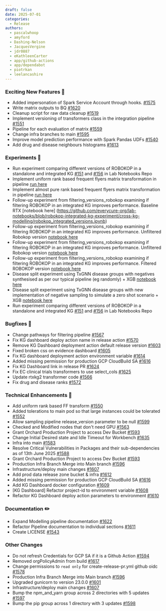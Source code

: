 ```yaml
---
draft: false
date: 2025-07-01
categories:
  - Release
authors:
  - pascalwhoop
  - amyford
  - Dashing-Nelson
  - JacquesVergine
  - jdr0887
  - eKathleenCarter
  - app/github-actions
  - app/dependabot
  - piotrkan
  - leelancashire
---
```


### Exciting New Features 🎉
- Added impersonation of Spark Service Account through hooks. [#1575](https://github.com/everycure-org/matrix/pull/1575)
- Write matrix outputs to BQ [#1620](https://github.com/everycure-org/matrix/pull/1620)
- Cleanup script for raw data cleanup [#1519](https://github.com/everycure-org/matrix/pull/1519)
- Implement versioning of transformers class in the integration pipeline [#1551](https://github.com/everycure-org/matrix/pull/1551)
- Pipeline for each evaluation of matrix [#1559](https://github.com/everycure-org/matrix/pull/1559)
- Change infra branches to main [#1595](https://github.com/everycure-org/matrix/pull/1595)
- Improve model prediction performance with Spark Pandas UDFs [#1540](https://github.com/everycure-org/matrix/pull/1540)
- Add drug and disease neighbours histograms [#1613](https://github.com/everycure-org/matrix/pull/1613)
### Experiments 🧪
- Run experiment comparing different versions of ROBOKOP in a standalone and integrated KG [#151](https://github.com/everycure-org/lab-notebooks/pull/151) and [#156](https://github.com/everycure-org/lab-notebooks/pull/156) in Lab Notebooks Repo
- Implement uniform rank based frequent flyers matrix transformation in pipeline [run here](gs://mtrx-us-central1-hub-dev-storage/kedro/data/tests/v0.4.5/runs/uniform-transformation/datasets/matrix_transformations/)
- Implement almost pure rank based frequent flyers matrix transformation in pipeline [run here](gs://mtrx-us-central1-hub-dev-storage/kedro/data/tests/v0.4.5/runs/uniform-transformation/datasets/matrix_transformations/)
- Follow-up experiment from filtering_versions_robokop examining if filtering ROBOKOP in an integrated KG improves performance. Baseline RTX [notebook here] (https://github.com/everycure-org/lab-notebooks/blob/robokop-integrated-kg-experiment/cross-kg-modelling/robokop_integrated_versions.ipynb)
- Follow-up experiment from filtering_versions_robokop examining if filtering ROBOKOP in an integrated KG improves performance. Unfiltered Robokop version [notebook here](https://github.com/everycure-org/lab-notebooks/blob/robokop-integrated-kg-experiment/cross-kg-modelling/robokop_integrated_versions.ipynb)
- Follow-up experiment from filtering_versions_robokop examining if filtering ROBOKOP in an integrated KG improves performance. Unfiltered Robokop version [notebook here](https://github.com/everycure-org/lab-notebooks/blob/robokop-integrated-kg-experiment/cross-kg-modelling/robokop_integrated_versions.ipynb)
- Follow-up experiment from filtering_versions_robokop examining if filtering ROBOKOP in an integrated KG improves performance. Filtered ROBOKOP version [notebook here](https://github.com/everycure-org/lab-notebooks/blob/robokop-integrated-kg-experiment/cross-kg-modelling/robokop_integrated_versions.ipynb)
- Disease split experiment using TxGNN disease groups with negatives synthesised as per our typical pipeline (eg randomly) + XGB [notebook here](https://github.com/everycure-org/lab-notebooks/blob/aee8fa8f3512b1a9f2a3fc507e5c17ab4da71b37/lee/disease_split/disease-split-report-txgnn-normal_neg_sampling_XGB_reduced_eval.ipynb)
- Disease split experiment using TxGNN disease groups with new implementation of negative sampling to simulate a zero shot scenario + XGB [notebook here](https://github.com/everycure-org/lab-notebooks/blob/aee8fa8f3512b1a9f2a3fc507e5c17ab4da71b37/lee/disease_split/disease-split-report-txgnn-neg_sampling_XGB_reduced_eval.ipynb)
- Run experiment comparing different versions of ROBOKOP in a standalone and integrated KG [#151](https://github.com/everycure-org/lab-notebooks/pull/151) and [#156](https://github.com/everycure-org/lab-notebooks/pull/156) in Lab Notebooks Repo
### Bugfixes 🐛
- Change pathways for filtering pipeline [#1567](https://github.com/everycure-org/matrix/pull/1567)
- Fix KG dashboard deploy action name in release action [#1570](https://github.com/everycure-org/matrix/pull/1570)
- Remove KG Dashboard deployment action default release version [#1603](https://github.com/everycure-org/matrix/pull/1603)
- Fixed broken css on evidence dashboard [#1605](https://github.com/everycure-org/matrix/pull/1605)
- Fix KG dashboard deployment action environment variable [#1614](https://github.com/everycure-org/matrix/pull/1614)
- Added missing permission for production GCP CloudBuild SA  [#1616](https://github.com/everycure-org/matrix/pull/1616)
- Fix KG Dashboard link in release PR [#1624](https://github.com/everycure-org/matrix/pull/1624)
- Fix EC clinical trials transformers to use select_cols [#1625](https://github.com/everycure-org/matrix/pull/1625)
- Update rtxkg2 transformer code [#1566](https://github.com/everycure-org/matrix/pull/1566)
- Fix drug and disease ranks [#1572](https://github.com/everycure-org/matrix/pull/1572)
### Technical Enhancements 🧰
- Add uniform rank based FF transform [#1550](https://github.com/everycure-org/matrix/pull/1550)
- Added tolerations to main pod so that large instances could be tolerated [#1552](https://github.com/everycure-org/matrix/pull/1552)
- Allow sampling pipeline release_version parameter to be null [#1599](https://github.com/everycure-org/matrix/pull/1599)
- Checked and Modified nodes that don't need GPU [#1563](https://github.com/everycure-org/matrix/pull/1563)
- Grant Orchard Production Project to access Dev Bucket [#1593](https://github.com/everycure-org/matrix/pull/1593)
- Change Initial Desired state and Idle Timeout for Workbench [#1635](https://github.com/everycure-org/matrix/pull/1635)
- Infra into main [#1583](https://github.com/everycure-org/matrix/pull/1583)
- Resolve Critical Vulnerabilities in Packages and their sub-dependencies as of 13th June 2025 [#1588](https://github.com/everycure-org/matrix/pull/1588)
- Grant Orchard Production Project to access Dev Bucket [#1593](https://github.com/everycure-org/matrix/pull/1593)
- Production Infra Branch Merge into Main branch [#1596](https://github.com/everycure-org/matrix/pull/1596)
- Infrastructure/deploy main changes [#1607](https://github.com/everycure-org/matrix/pull/1607)
- Add prod data release zone bucket & infra [#1612](https://github.com/everycure-org/matrix/pull/1612)
- Added missing permission for production GCP CloudBuild SA  [#1616](https://github.com/everycure-org/matrix/pull/1616)
- Add KG Dashboard docker configuration [#1609](https://github.com/everycure-org/matrix/pull/1609)
- [KG Dashboard] Refactor project-id to environment variable [#1608](https://github.com/everycure-org/matrix/pull/1608)
- Refactor KG Dashboard deploy action parameters to environment [#1610](https://github.com/everycure-org/matrix/pull/1610)
### Documentation ✏️
- Expand Modelling pipeline documentation [#1622](https://github.com/everycure-org/matrix/pull/1622)
- Refactor Pipeline documentation to individual sections [#1611](https://github.com/everycure-org/matrix/pull/1611)
- Create LICENSE [#1543](https://github.com/everycure-org/matrix/pull/1543)
### Other Changes
- Do not refresh Credentials for GCP SA if it is a Github Action [#1594](https://github.com/everycure-org/matrix/pull/1594)
- Removed orgPolicyAdmin from build [#1617](https://github.com/everycure-org/matrix/pull/1617)
- Change permissions to `read only` for create-release-pr.yml github oidc [#1578](https://github.com/everycure-org/matrix/pull/1578)
- Production Infra Branch Merge into Main branch [#1596](https://github.com/everycure-org/matrix/pull/1596)
- Upgraded gunicorn to version 23.0.0 [#1601](https://github.com/everycure-org/matrix/pull/1601)
- Infrastructure/deploy main changes [#1607](https://github.com/everycure-org/matrix/pull/1607)
- Bump the npm_and_yarn group across 2 directories with 5 updates [#1597](https://github.com/everycure-org/matrix/pull/1597)
- Bump the pip group across 1 directory with 3 updates [#1598](https://github.com/everycure-org/matrix/pull/1598)
